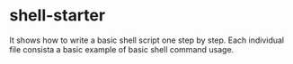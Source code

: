 # shell-starter

It shows how to write a basic shell script one step by step. Each individual file consista a basic example of basic shell
command usage.

